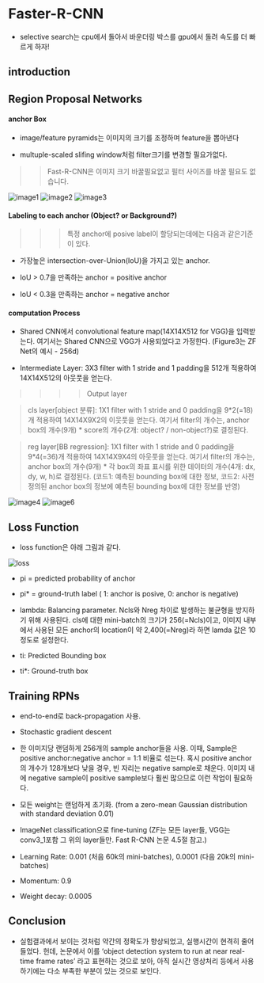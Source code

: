 # Faster-R-CNN
- selective search는 cpu에서 돌아서 바운더링 박스를 gpu에서 돌려 속도를 더 빠르게 하자!

## introduction 


## Region Proposal Networks


#### anchor Box
- image/feature pyramids는 이미지의 크기를 조정하며 feature을 뽑아낸다

- multuple-scaled slifing window처럼 filter크기를 변경할 필요가없다.

>> Fast-R-CNN은 이미지 크기 바꿀필요없고 필터 사이즈를 바꿀 필요도 없습니다.

![image1](https://curt-park.github.io/images/faster_rcnn/Figure1.png)
![image2](https://encrypted-tbn0.gstatic.com/images?q=tbn%3AANd9GcRbH71hNFmwA0dEjQGKdxNsM4X1yg4XZwb1pQ&usqp=CAU)
![image3](https://cphinf.pstatic.net/mooc/20181025_153/1540427223883R1CjD_PNG/anchorbox_y.PNG)



#### Labeling to each anchor (Object? or Background?)

>>> 특정 anchor에 posive label이 할당되는데에는 다음과 같은기준이 있다.

- 가장높은 intersection-over-Union(IoU)을 가지고 있는 anchor.

- IoU > 0.7을 만족하는 anchor = positive anchor
- IoU < 0.3을 만족하는 anchor = negative anchor


#### computation Process

- Shared CNN에서 convolutional feature map(14X14X512 for VGG)을 입력받는다. 여기서는 Shared CNN으로 VGG가 사용되었다고 가정한다. (Figure3는 ZF Net의 예시 - 256d)

- Intermediate Layer: 3X3 filter with 1 stride and 1 padding을 512개 적용하여 14X14X512의 아웃풋을 얻는다.
>>>>Output layer

>cls layer[object 분류]: 1X1 filter with 1 stride and 0 padding을 9*2(=18)개 적용하여 14X14X9X2의 이웃풋을 얻는다. 여기서 filter의 개수는, anchor box의 개수(9개) * score의 개수(2개: object? / non-object?)로 결정된다.

>reg layer[BB regression]: 1X1 filter with 1 stride and 0 padding을 9*4(=36)개 적용하여 14X14X9X4의 아웃풋을 얻는다. 여기서 filter의 개수는, anchor box의 개수(9개) * 각 box의 좌표 표시를 위한 데이터의 개수(4개: dx, dy, w, h)로 결정된다. (코드1: 예측된 bounding box에 대한 정보, 코드2: 사전정의된 anchor box의 정보에 예측된 bounding box에 대한 정보를 반영)

![image4](https://curt-park.github.io/images/faster_rcnn/Figure3.png)
![image6](https://user-images.githubusercontent.com/40360823/44243408-e7133080-a209-11e8-8668-a260ea66f761.png)


## Loss Function

- loss function은 아래 그림과 같다.

![loss](https://curt-park.github.io/images/faster_rcnn/LossFunction.png)

- pi = predicted probability of anchor

- pi* = ground-truth label ( 1: anchor is posive, 0: anchor is negative)

- lambda: Balancing parameter. Ncls와 Nreg 차이로 발생하는 불균형을 방지하기 위해 사용된다. cls에 대한 mini-batch의 크기가 256(=Ncls)이고, 이미지 내부에서 사용된 모든 anchor의 location이 약 2,400(=Nreg)라 하면 lamda 값은 10 정도로 설정한다.

- ti: Predicted Bounding box

- ti*: Ground-truth box

## Training RPNs

- end-to-end로 back-propagation 사용.

- Stochastic gradient descent
- 한 이미지당 랜덤하게 256개의 sample anchor들을 사용. 이때, Sample은 positive anchor:negative anchor = 1:1 비율로 섞는다. 혹시 positive anchor의 개수가 128개보다 낮을 경우, 빈 자리는 negative sample로 채운다. 이미지 내에 negative sample이 positive sample보다 훨씬 많으므로 이런 작업이 필요하다.
- 모든 weight는 랜덤하게 초기화. (from a zero-mean Gaussian distribution with standard deviation 0.01)
- ImageNet classification으로 fine-tuning (ZF는 모든 layer들, VGG는 conv3_1포함 그 위의 layer들만. Fast R-CNN 논문 4.5절 참고.)
- Learning Rate: 0.001 (처음 60k의 mini-batches), 0.0001 (다음 20k의 mini-batches)
- Momentum: 0.9
- Weight decay: 0.0005


## Conclusion

- 실험결과에서 보이는 것처럼 약간의 정확도가 향상되었고, 실행시간이 현격히 줄어들었다. 헌데, 논문에서 이를 ‘object detection system to run at near real-time frame rates’ 라고 표현하는 것으로 보아, 아직 실시간 영상처리 등에서 사용하기에는 다소 부족한 부분이 있는 것으로 보인다.
